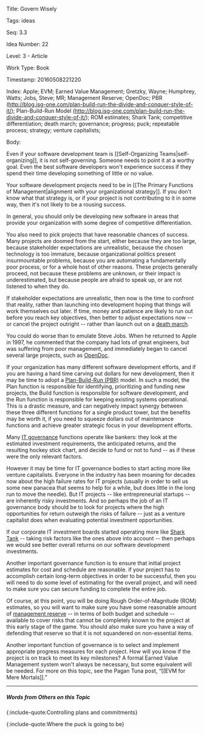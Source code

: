 Title:  Govern Wisely

Tags:   ideas

Seq:    3.3

Idea Number: 22

Level:  3 - Article

Work Type: Book

Timestamp: 20160508221220

Index:  Apple; EVM; Earned Value Management; Gretzky, Wayne; Humphrey, Watts; Jobs, Steve; MR; Management Reserve; OpenDoc; PBR (http://blog.isg-one.com/plan-build-run-the-divide-and-conquer-style-of-it/); Plan-Build-Run Model (http://blog.isg-one.com/plan-build-run-the-divide-and-conquer-style-of-it/); ROM estimates; Shark Tank; competitive differentiation; death march; governance; progress; puck; repeatable process; strategy; venture capitalists; 

Body:

Even if your software development team is [[Self-Organizing Teams|self-organizing]], it is not self-governing. Someone needs to point it at a worthy goal. Even the best software developers won't experience success if they spend their time developing something of little or no value.

Your software development projects need to be in [[The Primary Functions of Management|alignment with your organizational strategy]]. If you don't know what that strategy is, or if your project is not contributing to it in some way, then it's not likely to be a rousing success.

In general, you should only be developing new software in areas that provide your organization with some degree of competitive differentiation.

You also need to pick projects that have reasonable chances of success. Many projects are doomed from the start, either because they are too large, because stakeholder expectations are unrealistic, because the chosen technology is too immature, because organizational politics present insurmountable problems, because you are automating a fundamentally poor process, or for a whole host of other reasons. These projects generally proceed, not because these problems are unknown, or their impact is underestimated, but because people are afraid to speak up, or are not listened to when they do.

If stakeholder expectations are unrealistic, then now is the time to confront that reality, rather than launching into development hoping that things will work themselves out later. If time, money and patience are likely to run out before you reach key objectives, then better to adjust expectations now -- or cancel the project outright -- rather than launch out on a <a href="http://en.wikipedia.org/wiki/Death_march_(project_management)" class="reflink" target="ref">death march</a>.

You could do worse than to emulate Steve Jobs. When he returned to Apple in 1997, he commented that the company had lots of great engineers, but was suffering from poor management, and immediately began to cancel several large projects, such as <a href="https://en.wikipedia.org/wiki/OpenDoc" class="reflink" target="ref">OpenDoc</a>.

If your organization has many different software development efforts, and if you are having a hard time carving out dollars for new development, then it may be time to adopt a <a href="https://www.mckinsey.com/capabilities/mckinsey-digital/our-insights/using-a-plan-build-run-organizational-model-to-drive-it-infrastructure-objectives" class="reflink" target="ref">Plan-Build-Run (PBR)</a> model. In such a model, the Plan function is responsible for identifying, prioritizing and funding new projects, the Build function is responsible for software development, and the Run function is responsible for keeping existing systems operational. This is a drastic measure, and can negatively impact synergy between these three different functions for a single product tower, but the benefits may be worth it, if you need to squeeze dollars out of maintenance functions and achieve greater strategic focus in your development efforts. 

Many <a href="http://en.wikipedia.org/wiki/Corporate_governance_of_information_technology" class="reflink" target="ref">IT governance</a> functions operate like bankers: they look at the estimated investment requirements, the anticipated returns, and the resulting hockey stick chart, and decide to fund or not to fund -- as if these were the only relevant factors.

However it may be time for IT governance bodies to start acting more like venture capitalists. Everyone in the industry has been moaning for decades now about the high failure rates for IT projects (usually in order to sell us some new panacea that seems to help for a while, but does little in the long run to move the needle). But IT projects -- like entrepreneurial startups -- are inherently risky investments. And so perhaps the job of an IT governance body should be to look for projects where the high opportunities for return outweigh the risks of failure -- just as a venture capitalist does when evaluating potential investment opportunities.

If our corporate IT investment boards started operating more like <a href="https://en.wikipedia.org/wiki/Shark_Tank" class="reflink" target="ref">Shark Tank</a> -- taking risk factors like the ones above into account -- then perhaps we would see better overall returns on our software development investments.

Another important governance function is to ensure that initial project estimates for cost and schedule are reasonable. if your project has to accomplish certain long-term objectives in order to be successful, then you will need to do some level of estimating for the overall project, and will need to make sure you can secure funding to complete the entire job.

Of course, at this point, you will be doing Rough Order-of-Magnitude (ROM) estimates, so you will want to make sure you have some reasonable amount of <a href="https://www.humphreys-assoc.com/evms/effective-management-reserve-ta-a-60.html" class="reflink" target="ref">management reserve</a> -- in terms of both budget and schedule -- available to cover risks that cannot be completely known to the project at this early stage of the game. You should also make sure you have a way of defending that reserve so that it is not squandered on non-essential items.

Another important function of governance is to select and implement appropriate progress measures for each project. How will you know if the project is on track to meet its key milestones? A formal Earned Value Management system won't always be necessary, but some equivalent will be needed. For more on this topic, see the Pagan Tuna post, &ldquo;[[EVM for Mere Mortals]].&rdquo;

----

##### Words from Others on this Topic

{:include-quote:Controlling plans and commitments}

{:include-quote:Where the puck is going to be}

[self-organizing]: self-organizing-teams.html

